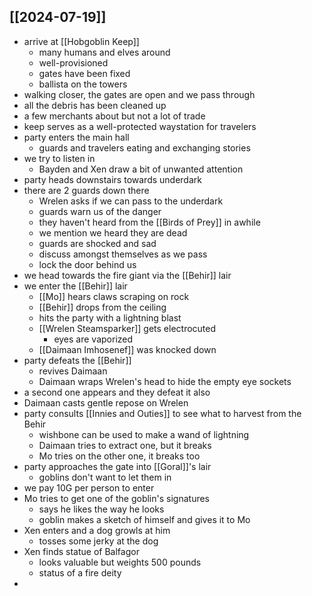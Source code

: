 ## [[2024-07-19]]
- arrive at [[Hobgoblin Keep]]
	- many humans and elves around
	- well-provisioned
	- gates have been fixed
	- ballista on the towers
- walking closer, the gates are open and we pass through
- all the debris has been cleaned up
- a few merchants about but not a lot of trade
- keep serves as a well-protected waystation for travelers
- party enters the main hall
	- guards and travelers eating and exchanging stories
- we try to listen in
	- Bayden and Xen draw a bit of unwanted attention
- party heads downstairs towards underdark
- there are 2 guards down there
	- Wrelen asks if we can pass to the underdark
	- guards warn us of the danger
	- they haven't heard from the [[Birds of Prey]] in awhile
	- we mention we heard they are dead
	- guards are shocked and sad
	- discuss amongst themselves as we pass
	- lock the door behind us
- we head towards the fire giant via the [[Behir]] lair
- we enter the [[Behir]] lair
	- [[Mo]] hears claws scraping on rock
	- [[Behir]] drops from the ceiling
	- hits the party with a lightning blast
	- [[Wrelen Steamsparker]] gets electrocuted
		- eyes are vaporized
	- [[Daimaan Imhosenef]] was knocked down
- party defeats the [[Behir]]
	- revives Daimaan
	- Daimaan wraps Wrelen's head to hide the empty eye sockets
- a second one appears and they defeat it also
- Daimaan casts gentle repose on Wrelen
- party consults [[Innies and Outies]] to see what to harvest from the Behir
	- wishbone can be used to make a wand of lightning
	- Daimaan tries to extract one, but it breaks
	- Mo tries on the other one, it breaks too
- party approaches the gate into [[Goral]]'s lair
	- goblins don't want to let them in
- we pay 10G per person to enter
- Mo tries to get one of the goblin's signatures
	- says he likes the way he looks
	- goblin makes a sketch of himself and gives it to Mo
- Xen enters and a dog growls at him
	- tosses some jerky at the dog
- Xen finds statue of Balfagor
	- looks valuable but weights 500 pounds
	- status of a fire deity
- 